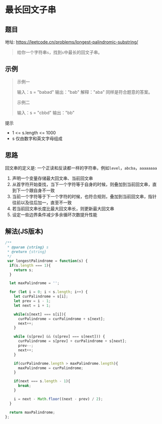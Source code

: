 # 最长回文子串

## 题目

地址: https://leetcode.cn/problems/longest-palindromic-substring/

> 给你一个字符串`s`，找到`s`中最长的回文子串。

## 示例

> 示例一
> 
> 输入：s = "babad"
> 输出："bab"
> 解释："aba" 同样是符合题意的答案。
>
> 示例二
>
> 输入：s = "cbbd"
> 输出："bb"

提示

- 1 <= s.length <= 1000
- s 仅由数字和英文字母组成

## 思路

回文串的定义是: 一个正读和反读都一样的字符串，例如`level`，`abcba`，`aaaaaaaa`

1. 声明一个变量存储最大回文串、当前回文串
2. 从首字符开始查找，当下一个字符等于自身的时候，则叠加到当前回文串，直到下一个跟自身不一致
3. 当前一个字符等于下一个字符的时候，也符合规则，叠加到当前回文串，指针往前以及往后加一，直至不一致
4. 若当前回文串长度比最大回文串长，则更新最大回文串
5. 设定一些边界条件减少多余循环次数提升性能

## 解法(JS版本)

```javascript
/**
 * @param {string} s
 * @return {string}
 */
 var longestPalindrome = function(s) {
  if(s.length === 1){
    return s;
  }

  let maxPalindrome = '';

  for (let i = 0; i < s.length; i++) {
    let curPalindrome = s[i];
    let prev = i - 1;
    let next = i + 1;

    while(s[next] === s[i]){
      curPalindrome = curPalindrome + s[next];
      next++;
    }

    while (s[prev] && (s[prev] === s[next])) {
      curPalindrome = s[prev] + curPalindrome + s[next];
      prev--;
      next++;
    }

    if(curPalindrome.length > maxPalindrome.length){
      maxPalindrome = curPalindrome;
    }

    if(next === s.length - 1){
      break;
    }

    i = next - Math.floor((next - prev) / 2);
  }

  return maxPalindrome;
};  
```
